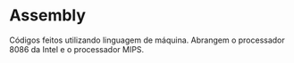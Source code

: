 # Assembly
Códigos feitos utilizando linguagem de máquina. Abrangem o processador 8086 da Intel e o processador MIPS.
